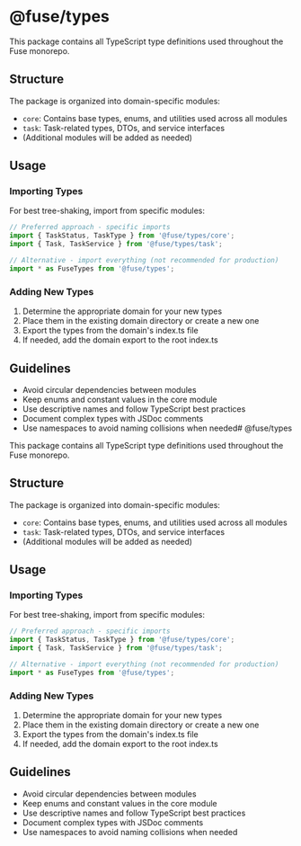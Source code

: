 # @fuse/types

This package contains all TypeScript type definitions used throughout the Fuse monorepo.

## Structure

The package is organized into domain-specific modules:

- `core`: Contains base types, enums, and utilities used across all modules
- `task`: Task-related types, DTOs, and service interfaces
- (Additional modules will be added as needed)

## Usage

### Importing Types

For best tree-shaking, import from specific modules:

```typescript
// Preferred approach - specific imports
import { TaskStatus, TaskType } from '@fuse/types/core';
import { Task, TaskService } from '@fuse/types/task';

// Alternative - import everything (not recommended for production)
import * as FuseTypes from '@fuse/types';
```

### Adding New Types

1. Determine the appropriate domain for your new types
2. Place them in the existing domain directory or create a new one
3. Export the types from the domain's index.ts file
4. If needed, add the domain export to the root index.ts

## Guidelines

- Avoid circular dependencies between modules
- Keep enums and constant values in the core module
- Use descriptive names and follow TypeScript best practices
- Document complex types with JSDoc comments
- Use namespaces to avoid naming collisions when needed# @fuse/types

This package contains all TypeScript type definitions used throughout the Fuse monorepo.

## Structure

The package is organized into domain-specific modules:

- `core`: Contains base types, enums, and utilities used across all modules
- `task`: Task-related types, DTOs, and service interfaces
- (Additional modules will be added as needed)

## Usage

### Importing Types

For best tree-shaking, import from specific modules:

```typescript
// Preferred approach - specific imports
import { TaskStatus, TaskType } from '@fuse/types/core';
import { Task, TaskService } from '@fuse/types/task';

// Alternative - import everything (not recommended for production)
import * as FuseTypes from '@fuse/types';
```

### Adding New Types

1. Determine the appropriate domain for your new types
2. Place them in the existing domain directory or create a new one
3. Export the types from the domain's index.ts file
4. If needed, add the domain export to the root index.ts

## Guidelines

- Avoid circular dependencies between modules
- Keep enums and constant values in the core module
- Use descriptive names and follow TypeScript best practices
- Document complex types with JSDoc comments
- Use namespaces to avoid naming collisions when needed